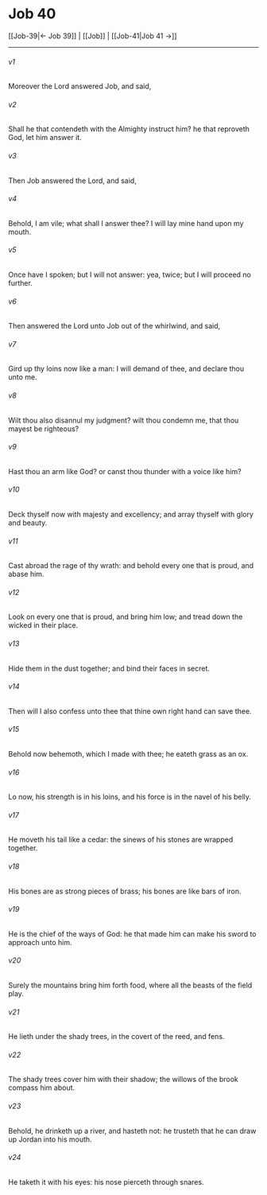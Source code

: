 # Job 40

[[Job-39|← Job 39]] | [[Job]] | [[Job-41|Job 41 →]]
***

###### v1
Moreover the Lord answered Job, and said,
###### v2
Shall he that contendeth with the Almighty instruct him? he that reproveth God, let him answer it.
###### v3
Then Job answered the Lord, and said,
###### v4
Behold, I am vile; what shall I answer thee? I will lay mine hand upon my mouth.
###### v5
Once have I spoken; but I will not answer: yea, twice; but I will proceed no further.
###### v6
Then answered the Lord unto Job out of the whirlwind, and said,
###### v7
Gird up thy loins now like a man: I will demand of thee, and declare thou unto me.
###### v8
Wilt thou also disannul my judgment? wilt thou condemn me, that thou mayest be righteous?
###### v9
Hast thou an arm like God? or canst thou thunder with a voice like him?
###### v10
Deck thyself now with majesty and excellency; and array thyself with glory and beauty.
###### v11
Cast abroad the rage of thy wrath: and behold every one that is proud, and abase him.
###### v12
Look on every one that is proud, and bring him low; and tread down the wicked in their place.
###### v13
Hide them in the dust together; and bind their faces in secret.
###### v14
Then will I also confess unto thee that thine own right hand can save thee.
###### v15
Behold now behemoth, which I made with thee; he eateth grass as an ox.
###### v16
Lo now, his strength is in his loins, and his force is in the navel of his belly.
###### v17
He moveth his tail like a cedar: the sinews of his stones are wrapped together.
###### v18
His bones are as strong pieces of brass; his bones are like bars of iron.
###### v19
He is the chief of the ways of God: he that made him can make his sword to approach unto him.
###### v20
Surely the mountains bring him forth food, where all the beasts of the field play.
###### v21
He lieth under the shady trees, in the covert of the reed, and fens.
###### v22
The shady trees cover him with their shadow; the willows of the brook compass him about.
###### v23
Behold, he drinketh up a river, and hasteth not: he trusteth that he can draw up Jordan into his mouth.
###### v24
He taketh it with his eyes: his nose pierceth through snares. 
